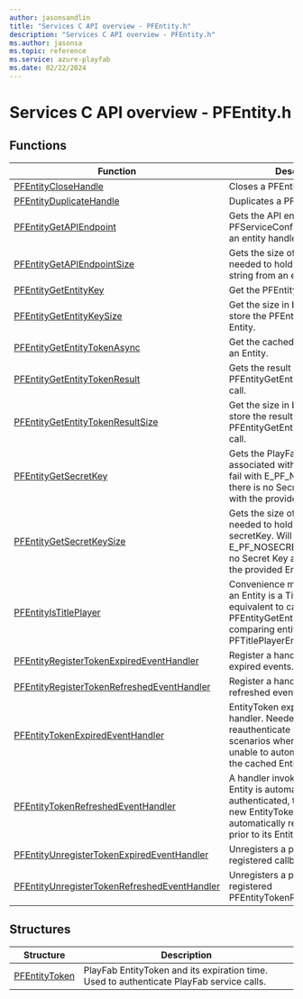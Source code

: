 ```yaml
---
author: jasonsandlin
title: "Services C API overview - PFEntity.h"
description: "Services C API overview - PFEntity.h"
ms.author: jasonsa
ms.topic: reference
ms.service: azure-playfab
ms.date: 02/22/2024
---
```


# Services C API overview - PFEntity.h

  
## Functions  

| Function | Description |  
| --- | --- |  
| [PFEntityCloseHandle](functions/pfentityclosehandle.md) | Closes a PFEntityHandle. |  
| [PFEntityDuplicateHandle](functions/pfentityduplicatehandle.md) | Duplicates a PFEntityHandle. |  
| [PFEntityGetAPIEndpoint](functions/pfentitygetapiendpoint.md) | Gets the API endpoint for the PFServiceConfig associated with an entity handle. |  
| [PFEntityGetAPIEndpointSize](functions/pfentitygetapiendpointsize.md) | Gets the size of the buffer needed to hold the API endpoint string from an entity handle. |  
| [PFEntityGetEntityKey](functions/pfentitygetentitykey.md) | Get the PFEntityKey for an entity. |  
| [PFEntityGetEntityKeySize](functions/pfentitygetentitykeysize.md) | Get the size in bytes needed to store the PFEntityKey for an Entity. |  
| [PFEntityGetEntityTokenAsync](functions/pfentitygetentitytokenasync.md) | Get the cached PFEntityToken for an Entity. |  
| [PFEntityGetEntityTokenResult](functions/pfentitygetentitytokenresult.md) | Gets the result of a successful PFEntityGetEntityTokenAsync call. |  
| [PFEntityGetEntityTokenResultSize](functions/pfentitygetentitytokenresultsize.md) | Get the size in bytes needed to store the result of a PFEntityGetEntityTokenAsync call. |  
| [PFEntityGetSecretKey](functions/pfentitygetsecretkey.md) | Gets the PlayFab secretKey associated with a title Entity. Will fail with E_PF_NOSECRETKEY if there is no Secret Key associated with the provided Entity. |  
| [PFEntityGetSecretKeySize](functions/pfentitygetsecretkeysize.md) | Gets the size of the buffer needed to hold the PlayFab secretKey. Will fail with E_PF_NOSECRETKEY if there is no Secret Key associated with the provided Entity. |  
| [PFEntityIsTitlePlayer](functions/pfentityistitleplayer.md) | Convenience method to check if an Entity is a Title Player. This is equivalent to calling PFEntityGetEntityKey and comparing entityKey.type to PFTitlePlayerEntityType. |  
| [PFEntityRegisterTokenExpiredEventHandler](functions/pfentityregistertokenexpiredeventhandler.md) | Register a handler for EntityToken expired events. |  
| [PFEntityRegisterTokenRefreshedEventHandler](functions/pfentityregistertokenrefreshedeventhandler.md) | Register a handler for EntityToken refreshed events. |  
| [PFEntityTokenExpiredEventHandler](functions/pfentitytokenexpiredeventhandler.md) | EntityToken expired event handler. Needed to reauthenticate players in scenarios where the SDK is unable to automatically refresh the cached EntityToken. |  
| [PFEntityTokenRefreshedEventHandler](functions/pfentitytokenrefreshedeventhandler.md) | A handler invoked every time an Entity is automatically re-authenticated, thus obtaining a new EntityToken. An entity will be automatically re-authenticated prior to its EntityToken expiring. |  
| [PFEntityUnregisterTokenExpiredEventHandler](functions/pfentityunregistertokenexpiredeventhandler.md) | Unregisters a previously registered callback. |  
| [PFEntityUnregisterTokenRefreshedEventHandler](functions/pfentityunregistertokenrefreshedeventhandler.md) | Unregisters a previously registered PFEntityTokenRefreshedCallback. |  
  
## Structures  

| Structure | Description |  
| --- | --- |  
| [PFEntityToken](structs/pfentitytoken.md) | PlayFab EntityToken and its expiration time. Used to authenticate PlayFab service calls. |  

